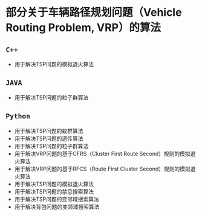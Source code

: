 # 部分关于车辆路径规划问题（Vehicle Routing Problem, VRP）的算法

## `C++`

- 用于解决TSP问题的模拟退火算法

## `JAVA`

- 用于解决TSP问题的粒子群算法

## `Python`

- 用于解决TSP问题的蚁群算法
- 用于解决TSP问题的遗传算法
- 用于解决TSP问题的粒子群算法
- 用于解决VRP问题的基于CFRS（Cluster First Route Second）规则的模拟退火算法
- 用于解决VRP问题的基于RFCS（Route First Cluster Second）规则的模拟退火算法
- 用于解决TSP问题的模拟退火算法
- 用于解决TSP问题的禁忌搜索算法
- 用于解决TSP问题的变邻域搜索算法
- 用于解决背包问题的变领域搜索算法

